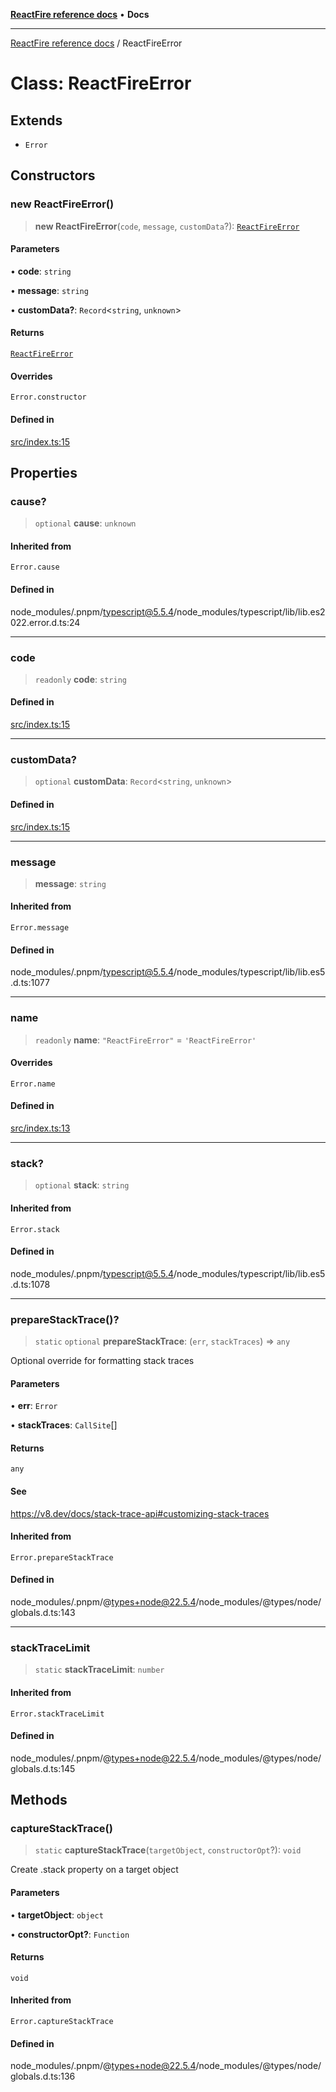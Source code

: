 [**ReactFire reference docs**](../README.md) • **Docs**

***

[ReactFire reference docs](../README.md) / ReactFireError

# Class: ReactFireError

## Extends

- `Error`

## Constructors

### new ReactFireError()

> **new ReactFireError**(`code`, `message`, `customData`?): [`ReactFireError`](ReactFireError.md)

#### Parameters

• **code**: `string`

• **message**: `string`

• **customData?**: `Record`\<`string`, `unknown`\>

#### Returns

[`ReactFireError`](ReactFireError.md)

#### Overrides

`Error.constructor`

#### Defined in

[src/index.ts:15](https://github.com/Synapski/reactfire/blob/main/src/index.ts#L15)

## Properties

### cause?

> `optional` **cause**: `unknown`

#### Inherited from

`Error.cause`

#### Defined in

node\_modules/.pnpm/typescript@5.5.4/node\_modules/typescript/lib/lib.es2022.error.d.ts:24

***

### code

> `readonly` **code**: `string`

#### Defined in

[src/index.ts:15](https://github.com/Synapski/reactfire/blob/main/src/index.ts#L15)

***

### customData?

> `optional` **customData**: `Record`\<`string`, `unknown`\>

#### Defined in

[src/index.ts:15](https://github.com/Synapski/reactfire/blob/main/src/index.ts#L15)

***

### message

> **message**: `string`

#### Inherited from

`Error.message`

#### Defined in

node\_modules/.pnpm/typescript@5.5.4/node\_modules/typescript/lib/lib.es5.d.ts:1077

***

### name

> `readonly` **name**: `"ReactFireError"` = `'ReactFireError'`

#### Overrides

`Error.name`

#### Defined in

[src/index.ts:13](https://github.com/Synapski/reactfire/blob/main/src/index.ts#L13)

***

### stack?

> `optional` **stack**: `string`

#### Inherited from

`Error.stack`

#### Defined in

node\_modules/.pnpm/typescript@5.5.4/node\_modules/typescript/lib/lib.es5.d.ts:1078

***

### prepareStackTrace()?

> `static` `optional` **prepareStackTrace**: (`err`, `stackTraces`) => `any`

Optional override for formatting stack traces

#### Parameters

• **err**: `Error`

• **stackTraces**: `CallSite`[]

#### Returns

`any`

#### See

https://v8.dev/docs/stack-trace-api#customizing-stack-traces

#### Inherited from

`Error.prepareStackTrace`

#### Defined in

node\_modules/.pnpm/@types+node@22.5.4/node\_modules/@types/node/globals.d.ts:143

***

### stackTraceLimit

> `static` **stackTraceLimit**: `number`

#### Inherited from

`Error.stackTraceLimit`

#### Defined in

node\_modules/.pnpm/@types+node@22.5.4/node\_modules/@types/node/globals.d.ts:145

## Methods

### captureStackTrace()

> `static` **captureStackTrace**(`targetObject`, `constructorOpt`?): `void`

Create .stack property on a target object

#### Parameters

• **targetObject**: `object`

• **constructorOpt?**: `Function`

#### Returns

`void`

#### Inherited from

`Error.captureStackTrace`

#### Defined in

node\_modules/.pnpm/@types+node@22.5.4/node\_modules/@types/node/globals.d.ts:136
